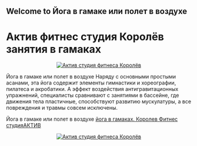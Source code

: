 ## Welcome to  Йога в гамаке или полет в воздухе

# Актив фитнес студия Королёв  занятия  в гамаках

<p align="center">
<a href="https://activf2017.blogspot.com/">
<img alt="Актив студия фитнеса Королёв" src="https://avatars1.githubusercontent.com/u/37883500?s=200&v=4"/></a>
</p>

Йога в гамаке или полет в воздухе
Наряду с основными простыми асанами, эта йога  содержит элементы гимнастики и хореографии, пилатеса и акробатики. А эффект воздействия антигравитационных упражнений, специалисты сравнивают с занятиями в бассейне, где движения тела пластичные, способствуют развитию мускулатуры, а все повреждения и травмы совсем исключены.

Йога в гамаке или полет в воздухе [йога в гамаках. Королев Фитнес студияАКТИВ](http://activf2017.blogspot.com/)

<p align="center"> 
<a href="https://activf2017.blogspot.ru/"><img alt="Актив студия фитнеса Королёв" src="https://1.bp.blogspot.com/-n502raxYzXU/Wru4YXQKLWI/AAAAAAAAAj8/FN6tudwTn4k0z33xyFmHzTV6QGJ35McTgCKgBGAs/s320/IMG_20171218_132221_270-ANIMATION.gif"/></a>
</p>

